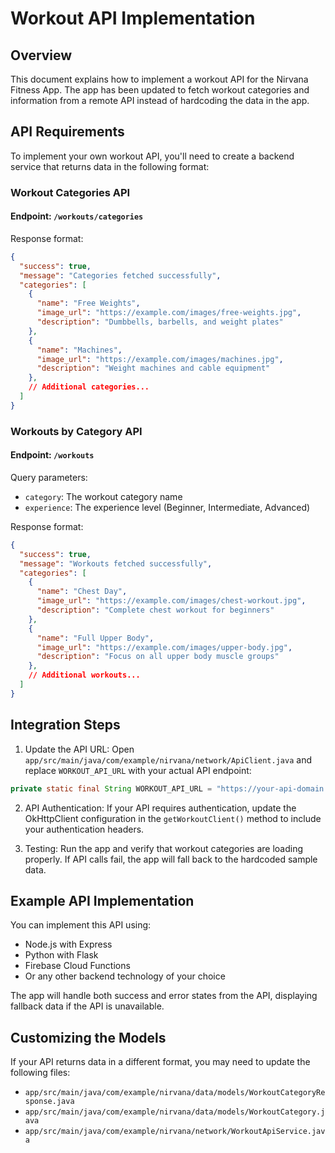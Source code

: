 # Workout API Implementation

## Overview

This document explains how to implement a workout API for the Nirvana Fitness App. The app has been updated to fetch workout categories and information from a remote API instead of hardcoding the data in the app.

## API Requirements

To implement your own workout API, you'll need to create a backend service that returns data in the following format:

### Workout Categories API

#### Endpoint: `/workouts/categories`

Response format:
```json
{
  "success": true,
  "message": "Categories fetched successfully",
  "categories": [
    {
      "name": "Free Weights",
      "image_url": "https://example.com/images/free-weights.jpg",
      "description": "Dumbbells, barbells, and weight plates"
    },
    {
      "name": "Machines",
      "image_url": "https://example.com/images/machines.jpg",
      "description": "Weight machines and cable equipment"
    },
    // Additional categories...
  ]
}
```

### Workouts by Category API

#### Endpoint: `/workouts`

Query parameters:
- `category`: The workout category name
- `experience`: The experience level (Beginner, Intermediate, Advanced)

Response format:
```json
{
  "success": true,
  "message": "Workouts fetched successfully",
  "categories": [
    {
      "name": "Chest Day",
      "image_url": "https://example.com/images/chest-workout.jpg",
      "description": "Complete chest workout for beginners"
    },
    {
      "name": "Full Upper Body",
      "image_url": "https://example.com/images/upper-body.jpg",
      "description": "Focus on all upper body muscle groups"
    },
    // Additional workouts...
  ]
}
```

## Integration Steps

1. Update the API URL: Open `app/src/main/java/com/example/nirvana/network/ApiClient.java` and replace `WORKOUT_API_URL` with your actual API endpoint:

```java
private static final String WORKOUT_API_URL = "https://your-api-domain.com/api/";
```

2. API Authentication: If your API requires authentication, update the OkHttpClient configuration in the `getWorkoutClient()` method to include your authentication headers.

3. Testing: Run the app and verify that workout categories are loading properly. If API calls fail, the app will fall back to the hardcoded sample data.

## Example API Implementation

You can implement this API using:
- Node.js with Express
- Python with Flask
- Firebase Cloud Functions
- Or any other backend technology of your choice

The app will handle both success and error states from the API, displaying fallback data if the API is unavailable.

## Customizing the Models

If your API returns data in a different format, you may need to update the following files:
- `app/src/main/java/com/example/nirvana/data/models/WorkoutCategoryResponse.java`
- `app/src/main/java/com/example/nirvana/data/models/WorkoutCategory.java`
- `app/src/main/java/com/example/nirvana/network/WorkoutApiService.java` 